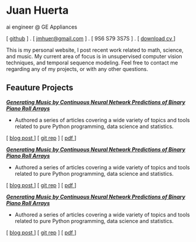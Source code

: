 # Juan Huerta 

ai engineer @ GE Appliances

[ [github](https://github.com/jmhuer) ] . [ jmhuer@gmail.com ] . [ 9S6 S79 3S7S ] . [ [download cv ](http://sdsawtelle.github.io) ]

This is my personal website, I post recent work related to math, science, and music. My current area of focus is in unsupervised computer vision techniques, and temporal sequence modeling. Feel free to contact me regarding any of my projects, or with any other questions.

## Feauture Projects

**[*Generating Music by Continuous Neural Network Predictions of Binary Piano Roll Arrays*](http://sdsawtelle.github.io/blog/output/index.html)**

- Authored a series of articles covering a wide variety of topics and tools related to pure Python programming, data science and statistics.

[ [blog post ](https://github.com/jmhuer) ] [ [git rep](https://github.com/jmhuer) ] [ [pdf ](https://github.com/jmhuer) ]


**[*Generating Music by Continuous Neural Network Predictions of Binary Piano Roll Arrays*](http://sdsawtelle.github.io/blog/output/index.html)**

- Authored a series of articles covering a wide variety of topics and tools related to pure Python programming, data science and statistics.

[ [blog post ](https://github.com/jmhuer) ] [ [git rep](https://github.com/jmhuer) ] [ [pdf ](https://github.com/jmhuer) ]

**[*Generating Music by Continuous Neural Network Predictions of Binary Piano Roll Arrays*](http://sdsawtelle.github.io/blog/output/index.html)**

- Authored a series of articles covering a wide variety of topics and tools related to pure Python programming, data science and statistics.

[ [blog post ](https://github.com/jmhuer) ] [ [git rep](https://github.com/jmhuer) ] [ [pdf ](https://github.com/jmhuer) ]
